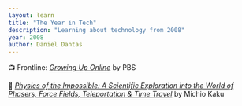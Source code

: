 ```yaml
---
layout: learn
title: "The Year in Tech"
description: "Learning about technology from 2008"
year: 2008
author: Daniel Dantas
---
```


📺 Frontline: _[Growing Up Online](https://www.pbs.org/wgbh/frontline/documentary/kidsonline/)_ by PBS <!-- 3/25/2017 -->

📕 [_Physics of the Impossible: A Scientific Exploration into the World of Phasers, Force Fields, Teleportation & Time Travel_](https://en.wikipedia.org/wiki/Physics_of_the_Impossible) by Michio Kaku <!-- 12/1/2016 -->

